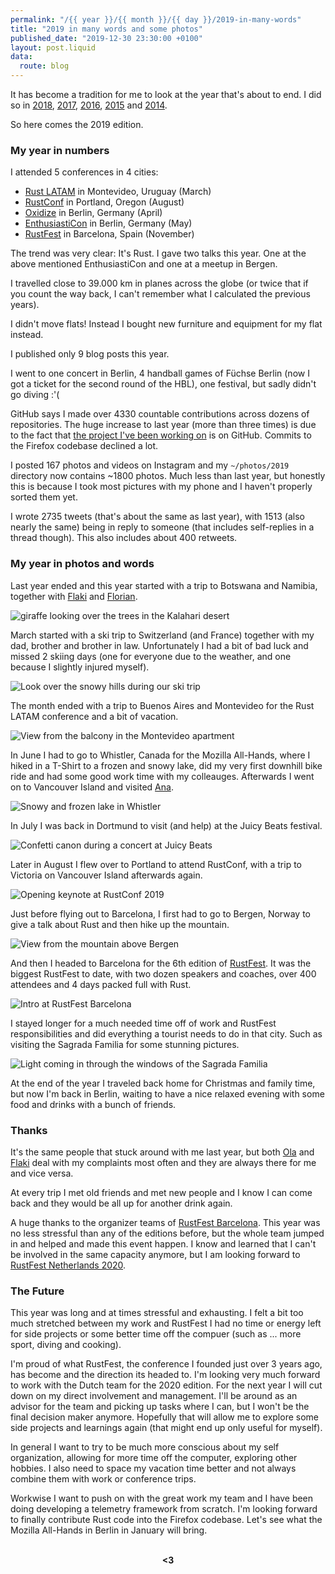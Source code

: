 ```yaml
---
permalink: "/{{ year }}/{{ month }}/{{ day }}/2019-in-many-words"
title: "2019 in many words and some photos"
published_date: "2019-12-30 23:30:00 +0100"
layout: post.liquid
data:
  route: blog
---
```

It has become a tradition for me to look at the year that's about to end.
I did so in [2018](/2018/12/27/2018-in-many-words/), [2017](/2017/12/31/2017-in-many-words/), [2016](/2016/12/31/2016-in-many-words/), [2015](/2015/12/31/2015-in-many-words/) and [2014](/2014/12/29/2014-in-many-words/).

So here comes the 2019 edition.

### My year in numbers

I attended 5 conferences in 4 cities:

* [Rust LATAM](https://rustlatam.org/) in Montevideo, Uruguay (March)
* [RustConf](https://rustconf.com/) in Portland, Oregon (August)
* [Oxidize](https://oxidizeconf.com/) in Berlin, Germany (April)
* [EnthusiastiCon](https://www.enthusiasticon.de/) in Berlin, Germany (May)
* [RustFest](https://barcelona.rustfest.eu/) in Barcelona, Spain (November)

The trend was very clear: It's Rust.
I gave two talks this year. One at the above mentioned EnthusiastiCon and one at a meetup in Bergen.

I travelled close to 39.000 km in planes across the globe (or twice that if you count the way back, I can't remember what I calculated the previous years).

I didn't move flats! Instead I bought new furniture and equipment for my flat instead.

I published only 9 blog posts this year.

I went to one concert in Berlin, 4 handball games of Füchse Berlin (now I got a ticket for the second round of the HBL), one festival, but sadly didn't go diving :'(

GitHub says I made over 4330 countable contributions across dozens of repositories.
The huge increase to last year (more than three times) is due to the fact that [the project I've been working on](/2019/10/24/this-week-in-glean/) is on GitHub.
Commits to the Firefox codebase declined a lot.

I posted 167 photos and videos on Instagram and my `~/photos/2019` directory now contains ~1800 photos.
Much less than last year, but honestly this is because I took most pictures with my phone and I haven't properly sorted them yet.

I wrote 2735 tweets (that's about the same as last year), with 1513 (also nearly the same) being in reply to someone (that includes self-replies in a thread though).
This also includes about 400 retweets.

### My year in photos and words

Last year ended and this year started with a trip to Botswana and Namibia, together with [Flaki](https://twitter.com/slsoftworks) and [Florian](https://twitter.com/Argorakk).

![giraffe looking over the trees in the Kalahari desert](https://tmp.fnordig.de/blog/2019/kalahari-giraffe.jpg)

March started with a ski trip to Switzerland (and France) together with my dad, brother and brother in law.
Unfortunately I had a bit of bad luck and missed 2 skiing days (one for everyone due to the weather, and one because I slightly injured myself).

![Look over the snowy hills during our ski trip](https://tmp.fnordig.de/blog/2019/skiurlaub.jpg)

The month ended with a trip to Buenos Aires and Montevideo for the Rust LATAM conference and a bit of vacation.

![View from the balcony in the Montevideo apartment](https://tmp.fnordig.de/blog/2019/montevideo.jpg)

In June I had to go to Whistler, Canada for the Mozilla All-Hands, where I hiked in a T-Shirt to a frozen and snowy lake,
did my very first downhill bike ride and had some good work time with my colleauges.
Afterwards I went on to Vancouver Island and visited [Ana](https://twitter.com/a_hoverbear).

![Snowy and frozen lake in Whistler](https://tmp.fnordig.de/blog/2019/snowy-lake.jpg)

In July I was back in Dortmund to visit (and help) at the Juicy Beats festival.

![Confetti canon during a concert at Juicy Beats](https://tmp.fnordig.de/blog/2019/jb-konfetti-kanone.jpg)

Later in August I flew over to Portland to attend RustConf, with a trip to Victoria on Vancouver Island afterwards again.

![Opening keynote at RustConf 2019](https://tmp.fnordig.de/blog/2019/rustconf-keynote.jpg)

Just before flying out to Barcelona, I first had to go to Bergen, Norway to give a talk about Rust and then hike up the mountain.

![View from the mountain above Bergen](https://tmp.fnordig.de/blog/2019/bergen-mountainview.jpg)

And then I headed to Barcelona for the 6th edition of [RustFest](https://tmp.fnordig.de/blog/2019/bergen-mountainview.jpg).
It was the biggest RustFest to date, with two dozen speakers and coaches, over 400 attendees and 4 days packed full with Rust.

![Intro at RustFest Barcelona](https://tmp.fnordig.de/blog/2019/rustfest-opening.jpg)

I stayed longer for a much needed time off of work and RustFest responsibilities and did everything a tourist needs to do in that city.
Such as visiting the Sagrada Familia for some stunning pictures.

![Light coming in through the windows of the Sagrada Familia](https://tmp.fnordig.de/blog/2019/sagrada-familia-lichtspiel.jpg)

At the end of the year I traveled back home for Christmas and family time, but now I'm back in Berlin,
waiting to have a nice relaxed evening with some food and drinks with a bunch of friends.

### Thanks

It's the same people that stuck around with me last year,
but both [Ola](https://twitter.com/misprintedtype) and [Flaki](https://twitter.com/slsoftworks) deal with my complaints most often
and they are always there for me and vice versa.

At every trip I met old friends and met new people and I know I can come back and they would be all up for another drink again.

A huge thanks to the organizer teams of [RustFest Barcelona](https://barcelona.rustfest.eu/about/).
This year was no less stressful than any of the editions before, but the whole team jumped in and helped and made this event happen.
I know and learned that I can't be involved in the same capacity anymore, but I am looking forward to [RustFest Netherlands 2020](https://netherlands.rustfest.eu/).


### The Future

This year was long and at times stressful and exhausting.
I felt a bit too much stretched between my work and RustFest
I had no time or energy left for side projects or some better time off the compuer (such as ... more sport, diving and cooking).

I'm proud of what RustFest, the conference I founded just over 3 years ago, has become and the direction its headed to.
I'm looking very much forward to work with the Dutch team for the 2020 edition.
For the next year I will cut down on my direct involvement and management.
I'll be around as an advisor for the team and picking up tasks where I can, but I won't be the final decision maker anymore.
Hopefully that will allow me to explore some side projects and learnings again (that might end up only useful for myself).

In general I want to try to be much more conscious about my self organization, allowing for more time off the computer, exploring other hobbies.
I also need to space my vacation time better and not always combine them with work or conference trips.

Workwise I want to push on with the great work my team and I have been doing developing a telemetry framework from scratch.
I'm looking forward to finally contribute Rust code into the Firefox codebase.
Let's see what the Mozilla All-Hands in Berlin in January will bring.

<br>
<div style="text-align:center">
<strong>&lt;3</strong>
</div>
